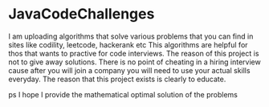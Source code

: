 # JavaCodeChallenges
I am uploading algorithms that solve various problems that you can find in sites like codility, leetcode, hackerank etc
This algorithms are helpful for thos that wants to practive for code interviews. The reason of this project is not to give away solutions.
There is no point of cheating in a hiring interview cause after you will join a company you will need to use your actual skills everyday.
The reason that this project exists is clearly to educate.

ps I hope I provide the mathematical optimal solution of the problems
